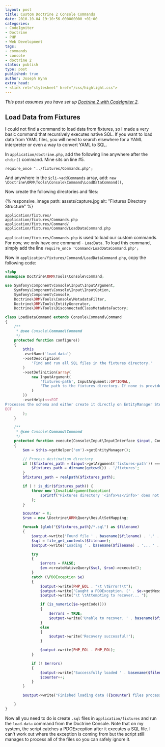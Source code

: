 ```yaml
---
layout: post
title: Custom Doctrine 2 Console Commands
date: 2010-10-04 19:10:56.000000000 +01:00
categories:
- CodeIgniter
- Doctrine
- PHP
- Web Development
tags:
- commands
- console
- doctrine 2
status: publish
type: post
published: true
author: Joseph Wynn
extra_head:
- <link rel="stylesheet" href="/css/highlight.css">
---
```


_This post assumes you have set up [Doctrine 2 with CodeIgniter 2](http://eryr.wordpress.com/2010/09/26/integrating-doctrine-2-with-codeigniter-2/)._

## Load Data from Fixtures

I could not find a command to load data from fixtures, so I made a very basic command that recursively executes native SQL. If you want to load data from YAML files, you will need to search elsewhere for a YAML interpreter or even a way to convert YAML to SQL.

<!--more-->

In `application/doctrine.php`, add the following line anywhere after the `chdir()` command. Mine sits on line #5.

```
require_once '../fixtures/Commands.php';
```

And anywhere in the `$cli->addCommands` array, add: `new \Doctrine\ORM\Tools\Console\Command\LoadDataCommand(),`

Now create the following directories and files:

{% responsive_image path: assets/capture.jpg alt: "Fixtures Directory Structure" %}

```
application/fixtures/
application/fixtures/Commands.php
application/fixtures/Command/
application/fixtures/Command/LoadDataCommand.php
```

`application/fixtures/Commands.php` is used to load our custom commands. For now, we only have one command - `LoadData`. To load this command, simply add the line `require_once 'Command/LoadDataCommand.php';`

Now in `application/fixtures/Command/LoadDataCommand.php`, copy the following code:

```php
<?php
namespace Doctrine\ORM\Tools\Console\Command;

use Symfony\Component\Console\Input\InputArgument,
    Symfony\Component\Console\Input\InputOption,
    Symfony\Component\Console,
    Doctrine\ORM\Tools\Console\MetadataFilter,
    Doctrine\ORM\Tools\EntityGenerator,
    Doctrine\ORM\Tools\DisconnectedClassMetadataFactory;

class LoadDataCommand extends Console\Command\Command
{
    /**
     * @see Console\Command\Command
     */
    protected function configure()
    {
        $this
        ->setName('load-data')
        ->setDescription(
            'Find and run all SQL files in the fixtures directory.'
        )
        ->setDefinition(array(
            new InputArgument(
                'fixtures-path', InputArgument::OPTIONAL,
                'The path to the fixtures directory. If none is provided, the default (application/fixtures) will be used.'
            )
        ))
        ->setHelp(<<<EOT
Processes the schema and either create it directly on EntityManager Storage Connection or generate the SQL output.
EOT
        );
    }

    /**
     * @see Console\Command\Command
     */
    protected function execute(Console\Input\InputInterface $input, Console\Output\OutputInterface $output)
    {
        $em = $this->getHelper('em')->getEntityManager();

        // Process destination directory
        if (($fixtures_path = $input->getArgument('fixtures-path')) === null) {
            $fixtures_path = dirname(getcwd()) . '/fixtures';
        }
        $fixtures_path = realpath($fixtures_path);

        if ( ! is_dir($fixtures_path)) {
            throw new \InvalidArgumentException(
                sprintf("Fixtures directory '<info>%s</info>' does not exist.", $fixtures_path)
            );
        }

        $counter = 0;
        $rsm = new \Doctrine\ORM\Query\ResultSetMapping;

        foreach (glob("{$fixtures_path}/*.sql") as $filename)
        {
        	$output->write('Found file ' . basename($filename) . '.' . PHP_EOL);
        	$sql = file_get_contents($filename);
        	$output->write('Loading ' . basename($filename) . '... ' . PHP_EOL);

        	try
        	{
        		$errors = FALSE;
        		$em->createNativeQuery($sql, $rsm)->execute();
        	}
        	catch (\PDOException $e)
        	{
        		$output->write(PHP_EOL . "\t \tError!\t");
        		$output->write('Caught a PDOException. (' . $e->getMessage() . ')' . PHP_EOL);
        		$output->write("\t \tAttempting to recover... ");

        		if (is_numeric($e->getCode()))
        		{
        			$errors = TRUE;
        			$output->write('Unable to recover. ' . basename($filename) . ' was not fully loaded.');
        		}
        		else
        		{
        			$output->write('Recovery successful!');
        		}

        		$output->write(PHP_EOL . PHP_EOL);
        	}

        	if (! $errors)
        	{
        		$output->write('Successfully loaded ' . basename($filename) . '!' . PHP_EOL . PHP_EOL);
	        	$counter++;
        	}
        }

        $output->write("Finished loading data ({$counter} files processed)" . PHP_EOL);

    }
}
```

Now all you need to do is create `.sql` files in `application/fixtures` and run the `load-data` command from the Doctrine Console. Note that on my system, the script catches a PDOException after it executes a SQL file. I can't work out where the exception is coming from but the script still manages to process all of the files so you can safely ignore it.
